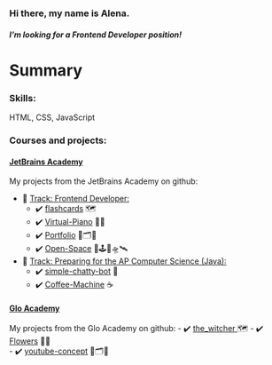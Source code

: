 ### Hi there, my name is Alena.
#### *I’m looking for a Frontend Developer position!*

# Summary
### Skills:
 HTML, CSS, JavaScript
### Courses and projects:
#### [JetBrains Academy](https://hyperskill.org/profile/3929743)
My projects from the JetBrains Academy on github:

- :large_blue_diamond: [Track: Frontend Developer:](https://hyperskill.org/tracks/5)
    - :heavy_check_mark:  [flashcards](https://github.com/Alena2020/flashcards) 🗺
    - :heavy_check_mark:  [Virtual-Piano](https://github.com/Alena2020/Virtual-Piano) 🎹🎼  
    - :heavy_check_mark:  [Portfolio](https://github.com/Alena2020/Portfolio) 🧰🗂🌌
    - :heavy_check_mark:  [Open-Space](https://github.com/Alena2020/Open-Space) 🌌🕹🚀🛸🛰
- :large_blue_diamond: [Track: Preparing for the AP Computer Science (Java):](https://hyperskill.org/tracks/8)
    - :heavy_check_mark: [simple-chatty-bot](https://github.com/Alena2020/simple-chatty-bot) 🤖
    - :heavy_check_mark: [Coffee-Machine](https://github.com/Alena2020/Coffee-Machine) ☕️
#### [Glo Academy](https://glo.academy/)
My projects from the Glo Academy on github:
     - :heavy_check_mark:  [the_witcher ](https://github.com/Alena2020/the_witcher) 🗺
     - :heavy_check_mark:  [Flowers](https://github.com/Alena2020/Virtual-Piano) 🎹🎼  
     - :heavy_check_mark:  [youtube-concept](https://github.com/Alena2020/Portfolio) 🧰🗂🌌
       







<!--
**Alena2020/Alena2020** is a ✨ _special_ ✨ repository because its `README.md` (this file) appears on your GitHub profile.
Languages and Tools:    
Books: 
Libraries and Frameworks:  


Here are some ideas to get you started:

- 🔭 I’m currently working on ...
- 🌱 I’m currently learning ...
- 👯 I’m looking to collaborate on ...
- 🤔 I’m looking for help with ...
- 💬 Ask me about ...
- 📫 How to reach me: ...
- 😄 Pronouns: ...
- ⚡ Fun fact: ...
-->
